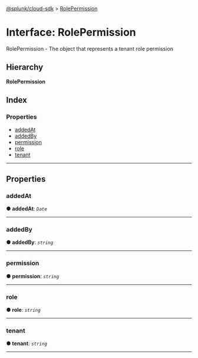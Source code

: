 [@splunk/cloud-sdk](../README.md) > [RolePermission](../interfaces/rolepermission.md)

# Interface: RolePermission

RolePermission - The object that represents a tenant role permission

## Hierarchy

**RolePermission**

## Index

### Properties

* [addedAt](rolepermission.md#addedat)
* [addedBy](rolepermission.md#addedby)
* [permission](rolepermission.md#permission)
* [role](rolepermission.md#role)
* [tenant](rolepermission.md#tenant)

---

## Properties

<a id="addedat"></a>

###  addedAt

**● addedAt**: *`Date`*

___
<a id="addedby"></a>

###  addedBy

**● addedBy**: *`string`*

___
<a id="permission"></a>

###  permission

**● permission**: *`string`*

___
<a id="role"></a>

###  role

**● role**: *`string`*

___
<a id="tenant"></a>

###  tenant

**● tenant**: *`string`*

___

